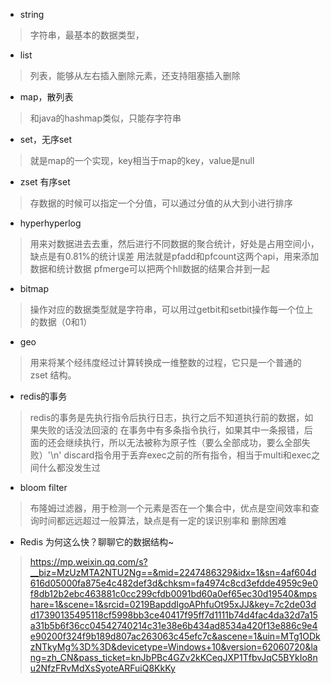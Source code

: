- string
>字符串，最基本的数据类型，

- list
> 列表，能够从左右插入删除元素，还支持阻塞插入删除

- map，散列表 
>和java的hashmap类似，只能存字符串
 

- set，无序set
>就是map的一个实现，key相当于map的key，value是null


- zset 有序set
>存数据的时候可以指定一个分值，可以通过分值的从大到小进行排序


- hyperhyperlog
>用来对数据进去去重，然后进行不同数据的聚合统计，好处是占用空间小，缺点是有0.81%的统计误差
用法就是pfadd和pfcount这两个api，用来添加数据和统计数据
pfmerge可以把两个hll数据的结果合并到一起


- bitmap
>操作对应的数据类型就是字符串，可以用过getbit和setbit操作每一个位上的数据（0和1）

- geo
>用来将某个经纬度经过计算转换成一维整数的过程，它只是一个普通的 zset 结构。

- redis的事务
>redis的事务是先执行指令后执行日志，执行之后不知道执行前的数据，如果失败的话没法回滚的
在事务中有多条指令执行，如果其中一条报错，后面的还会继续执行，所以无法被称为原子性（要么全部成功，要么全部失败）'\n'
 discard指令用于丢弃exec之前的所有指令，相当于multi和exec之间什么都没发生过

- bloom filter
>布隆姆过滤器，用于检测一个元素是否在一个集合中，优点是空间效率和查询时间都远远超过一般算法，缺点是有一定的误识别率和
删除困难


- Redis 为何这么快？聊聊它的数据结构~
>https://mp.weixin.qq.com/s?__biz=MzUzMTA2NTU2Ng==&mid=2247486329&idx=1&sn=4af604d616d05000fa875e4c482def3d&chksm=fa4974c8cd3efdde4959c9e0f8db12b2ebc463881c0cc299cfdb0091bd60a0ef65ec30d19540&mpshare=1&scene=1&srcid=0219BapddIgoAPhfuOt95xJJ&key=7c2de03dd17390135495118cf5998bb3ce40417f95ff7d1111b74d4fac4da32d7a15a31b5b6f36cc04542740214c31e38e6b434ad8534a420f13e886c9e4e90200f324f9b189d807ac263063c45efc7c&ascene=1&uin=MTg1ODkzNTkyMg%3D%3D&devicetype=Windows+10&version=62060720&lang=zh_CN&pass_ticket=knJbPBc4GZv2kKCeqJXP1TfbvJqC5BYkIo8nu2NfzFRvMdXsSyoteARFuiQ8KkKy
